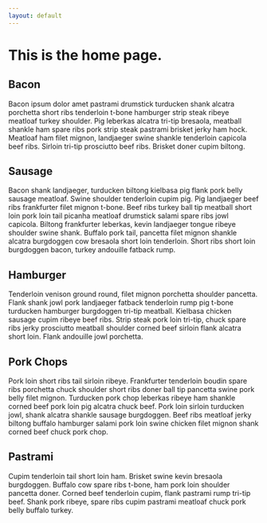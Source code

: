 ```yaml
---
layout: default
---
```


# This is the home page.

## Bacon
Bacon ipsum dolor amet pastrami drumstick turducken shank alcatra porchetta short ribs tenderloin t-bone hamburger strip steak ribeye meatloaf turkey shoulder. Pig leberkas alcatra tri-tip bresaola, meatball shankle ham spare ribs pork strip steak pastrami brisket jerky ham hock. Meatloaf ham filet mignon, landjaeger swine shankle tenderloin capicola beef ribs. Sirloin tri-tip prosciutto beef ribs. Brisket doner cupim biltong.

## Sausage
Bacon shank landjaeger, turducken biltong kielbasa pig flank pork belly sausage meatloaf. Swine shoulder tenderloin cupim pig. Pig landjaeger beef ribs frankfurter filet mignon t-bone. Beef ribs turkey ball tip meatball short loin pork loin tail picanha meatloaf drumstick salami spare ribs jowl capicola. Biltong frankfurter leberkas, kevin landjaeger tongue ribeye shoulder swine shank. Buffalo pork tail, pancetta filet mignon shankle alcatra burgdoggen cow bresaola short loin tenderloin. Short ribs short loin burgdoggen bacon, turkey andouille fatback rump.

## Hamburger
Tenderloin venison ground round, filet mignon porchetta shoulder pancetta. Flank shank jowl pork landjaeger fatback tenderloin rump pig t-bone turducken hamburger burgdoggen tri-tip meatball. Kielbasa chicken sausage cupim ribeye beef ribs. Strip steak pork loin tri-tip, chuck spare ribs jerky prosciutto meatball shoulder corned beef sirloin flank alcatra short loin. Flank andouille jowl porchetta.

## Pork Chops
Pork loin short ribs tail sirloin ribeye. Frankfurter tenderloin boudin spare ribs porchetta chuck shoulder short ribs doner ball tip pancetta swine pork belly filet mignon. Turducken pork chop leberkas ribeye ham shankle corned beef pork loin pig alcatra chuck beef. Pork loin sirloin turducken jowl, shank alcatra shankle sausage burgdoggen. Beef ribs meatloaf jerky biltong buffalo hamburger salami pork loin swine chicken filet mignon shank corned beef chuck pork chop.

## Pastrami
Cupim tenderloin tail short loin ham. Brisket swine kevin bresaola burgdoggen. Buffalo cow spare ribs t-bone, ham pork loin shoulder pancetta doner. Corned beef tenderloin cupim, flank pastrami rump tri-tip beef. Shank pork ribeye, spare ribs cupim pastrami meatloaf chuck pork belly buffalo turkey.
